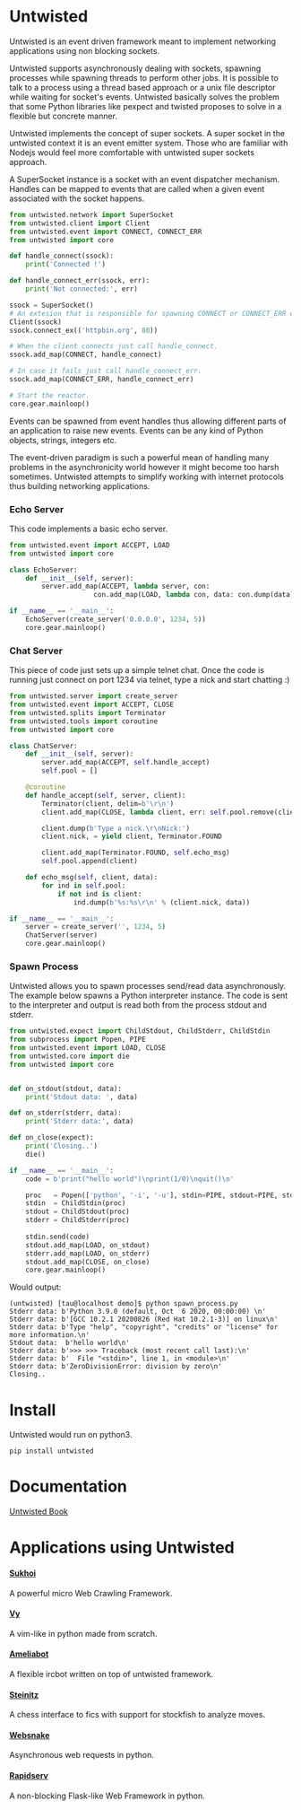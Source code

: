 Untwisted
=========

Untwisted is an event driven framework meant to implement networking applications using
non blocking sockets.

Untwisted supports asynchronously dealing with sockets, spawning processes while spawning threads to 
perform other jobs. It is possible to talk to a process using a thread based approach or a unix file 
descriptor while waiting for socket's events. Untwisted basically solves the problem that some Python 
libraries like pexpect and twisted proposes to solve in a flexible but concrete manner.

Untwisted implements the concept of super sockets. A super socket in the untwisted context it is an event emitter
system. Those who are familiar with Nodejs would feel more comfortable with untwisted super sockets approach.

A SuperSocket instance is a socket with an event dispatcher mechanism. Handles can be mapped to events
that are called when a given event associated with the socket happens.

~~~python
from untwisted.network import SuperSocket
from untwisted.client import Client
from untwisted.event import CONNECT, CONNECT_ERR
from untwisted import core

def handle_connect(ssock):
    print('Connected !')

def handle_connect_err(ssock, err):
    print('Not connected:', err)

ssock = SuperSocket()
# An extesion that is responsible for spawning CONNECT or CONNECT_ERR events.
Client(ssock)
ssock.connect_ex(('httpbin.org', 80))

# When the client connects just call handle_connect.
ssock.add_map(CONNECT, handle_connect)

# In case it fails just call handle_connect_err.
ssock.add_map(CONNECT_ERR, handle_connect_err)

# Start the reactor.
core.gear.mainloop()
~~~

Events can be spawned from event handles thus allowing different parts of an application to raise
new events. Events can be any kind of Python objects, strings, integers etc.

The event-driven paradigm is such a powerful mean of handling many problems in the asynchronicity
world however it might become too harsh sometimes. Untwisted  attempts to simplify working with internet
protocols thus building networking applications.

### Echo Server

This code implements a basic echo server.

~~~python
from untwisted.event import ACCEPT, LOAD
from untwisted import core

class EchoServer:
    def __init__(self, server):
        server.add_map(ACCEPT, lambda server, con: 
                     con.add_map(LOAD, lambda con, data: con.dump(data)))

if __name__ == '__main__':
    EchoServer(create_server('0.0.0.0', 1234, 5))
    core.gear.mainloop()
~~~

### Chat Server

This piece of code just sets up a simple telnet chat. Once the code
is running just connect on port 1234 via telnet, type a nick and start chatting :)

~~~python
from untwisted.server import create_server
from untwisted.event import ACCEPT, CLOSE
from untwisted.splits import Terminator
from untwisted.tools import coroutine
from untwisted import core

class ChatServer:
    def __init__(self, server):
        server.add_map(ACCEPT, self.handle_accept)
        self.pool = []

    @coroutine
    def handle_accept(self, server, client):
        Terminator(client, delim=b'\r\n')
        client.add_map(CLOSE, lambda client, err: self.pool.remove(client))

        client.dump(b'Type a nick.\r\nNick:')    
        client.nick, = yield client, Terminator.FOUND

        client.add_map(Terminator.FOUND, self.echo_msg)
        self.pool.append(client)

    def echo_msg(self, client, data):
        for ind in self.pool:
            if not ind is client:
                ind.dump(b'%s:%s\r\n' % (client.nick, data))

if __name__ == '__main__':
    server = create_server('', 1234, 5)
    ChatServer(server)
    core.gear.mainloop()
~~~


### Spawn Process

Untwisted allows you to spawn processes send/read data asynchronously. The example below
spawns a Python interpreter instance. The code is sent to the interpreter and output
is read both from the process stdout and stderr.

~~~python
from untwisted.expect import ChildStdout, ChildStderr, ChildStdin
from subprocess import Popen, PIPE
from untwisted.event import LOAD, CLOSE
from untwisted.core import die
from untwisted import core


def on_stdout(stdout, data):
    print('Stdout data: ', data)

def on_stderr(stderr, data):
    print('Stderr data:', data)

def on_close(expect):
    print('Closing..')
    die()

if __name__ == '__main__':
    code = b'print("hello world")\nprint(1/0)\nquit()\n'

    proc   = Popen(['python', '-i', '-u'], stdin=PIPE, stdout=PIPE, stderr=PIPE)
    stdin  = ChildStdin(proc)
    stdout = ChildStdout(proc)
    stderr = ChildStderr(proc)
    
    stdin.send(code)
    stdout.add_map(LOAD, on_stdout)
    stderr.add_map(LOAD, on_stderr)
    stdout.add_map(CLOSE, on_close)
    core.gear.mainloop()
~~~

Would output:

~~~
(untwisted) [tau@localhost demo]$ python spawn_process.py 
Stderr data: b'Python 3.9.0 (default, Oct  6 2020, 00:00:00) \n'
Stderr data: b'[GCC 10.2.1 20200826 (Red Hat 10.2.1-3)] on linux\n'
Stderr data: b'Type "help", "copyright", "credits" or "license" for more information.\n'
Stdout data:  b'hello world\n'
Stderr data: b'>>> >>> Traceback (most recent call last):\n'
Stderr data: b'  File "<stdin>", line 1, in <module>\n'
Stderr data: b'ZeroDivisionError: division by zero\n'
Closing..
~~~

Install
=======

Untwisted would run on python3.

    pip install untwisted


Documentation
=============

[Untwisted Book](https://github.com/untwisted/untwisted/wiki)

Applications using Untwisted
============================

#### [Sukhoi](https://github.com/untwisted/sukhoi)

A powerful micro Web Crawling Framework.

#### [Vy](https://github.com/vyapp/vy)

A vim-like in python made from scratch.

#### [Ameliabot](https://github.com/untwisted/ameliabot)

A flexible ircbot written on top of untwisted framework.

#### [Steinitz](https://github.com/untwisted/steinitz)

A chess interface to fics with support for stockfish to analyze moves.

#### [Websnake](https://github.com/untwisted/websnake)

Asynchronous web requests in python.

#### [Rapidserv](https://github.com/untwisted/rapidserv)

A non-blocking Flask-like Web Framework in python.
